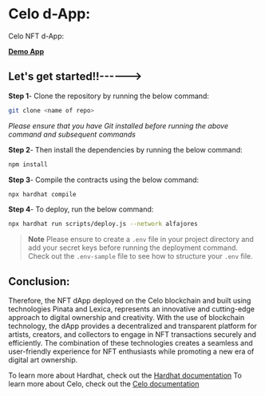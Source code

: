 # Celo d-App:

Celo NFT d-App:

**[Demo App](https://vercel.com/codekyng/celo-d-app)**

## Let's get started!!------>

**Step 1**- Clone the repository by running the below command:
```bash
git clone <name of repo>
```

_Please ensure that you have Git installed before running the above command and subsequent commands_

**Step 2**- Then install the dependencies by running the below command:
```bash
npm install 
```

**Step 3**- Compile the contracts using the below command:
````bash
npx hardhat compile
````

**Step 4**- To deploy, run the below command:
```bash
npx hardhat run scripts/deploy.js --network alfajores

```

> **Note** Please ensure to create a `.env` file in your project directory and add your secret keys before running the deployment command. Check out the `.env-sample` file to see how to structure your `.env` file.

## Conclusion:

Therefore, the NFT dApp deployed on the Celo blockchain and built using technologies Pinata and Lexica, represents an innovative and cutting-edge approach to digital ownership and creativity. With the use of blockchain technology, the dApp provides a decentralized and transparent platform for artists, creators, and collectors to engage in NFT transactions securely and efficiently. The combination of these technologies creates a seamless and user-friendly experience for NFT enthusiasts while promoting a new era of digital art ownership. 

To learn more about Hardhat, check out the [Hardhat documentation](https://hardhat.org/hardhat-runner/docs/getting-started)
To learn more about Celo, check out the [Celo documentation](https://docs.celo.org/)
